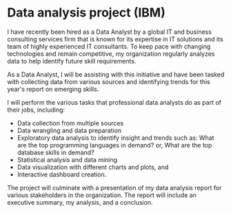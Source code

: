 # Data analysis project (IBM)

I have recently been hired as a Data Analyst by a global IT and business consulting services firm that is known for its expertise in IT solutions and its team of highly experienced IT consultants.  To keep pace with changing technologies and remain competitive, my organization regularly analyzes data to help identify future skill requirements. 

As a Data Analyst, I will be assisting with this initiative and have been tasked with collecting data from various sources and identifying trends for this year's report on emerging skills. 

I will perform the various tasks that professional data analysts do as part of their jobs, including: 
- Data collection from multiple sources 
- Data wrangling and data preparation 
- Exploratory data analysis  to identify insight and trends such as: What are the top programming languages in demand? or, What are the top database skills in demand?
- Statistical analysis and data mining 
- Data visualization with different charts and plots, and 
- Interactive dashboard creation. 

The project will culminate with a presentation of my data analysis report for various stakeholders in the organization. The report will include an executive summary, my analysis, and a conclusion. 
